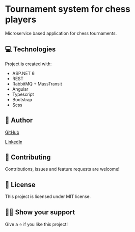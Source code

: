# Tournament system for chess players
Microservice based application for chess tournaments.

	
## 💻 Technologies
Project is created with:
* ASP.NET 6
* REST
* RabbitMQ + MassTransit
* Angular
* Typescript
* Bootstrap
* Scss

## 👨‍ Author

[GitHub](https://github.com/georgi-vasilev/)

[LinkedIn](https://www.linkedin.com/in/gvasilevv/)

## 🤝 Contributing

Contributions, issues and feature requests are welcome!

## 📝 License

This project is licensed under MIT license.

## 👨‍🚀 Show your support

Give a ⭐ if you like this project!
